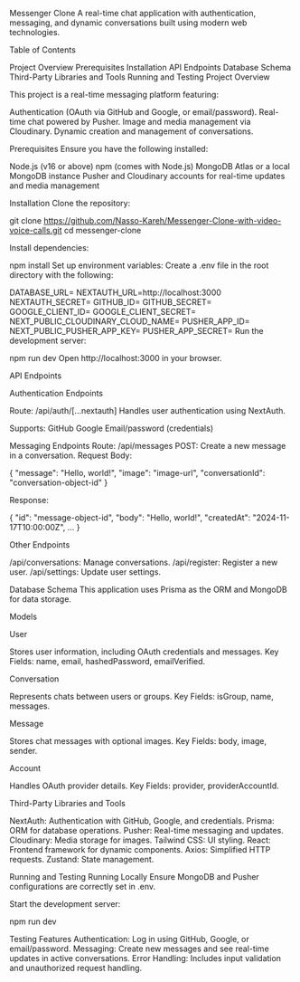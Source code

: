 Messenger Clone
A real-time chat application with authentication, messaging, and dynamic conversations built using modern web technologies.

Table of Contents

Project Overview
Prerequisites
Installation
API Endpoints
Database Schema
Third-Party Libraries and Tools
Running and Testing
Project Overview

This project is a real-time messaging platform featuring:

Authentication (OAuth via GitHub and Google, or email/password).
Real-time chat powered by Pusher.
Image and media management via Cloudinary.
Dynamic creation and management of conversations.

Prerequisites
Ensure you have the following installed:

Node.js (v16 or above)
npm (comes with Node.js)
MongoDB Atlas or a local MongoDB instance
Pusher and Cloudinary accounts for real-time updates and media management

Installation
Clone the repository:

git clone https://github.com/Nasso-Kareh/Messenger-Clone-with-video-voice-calls.git
cd messenger-clone

Install dependencies:

npm install
Set up environment variables: Create a .env file in the root directory with the following:

DATABASE_URL=<Your MongoDB connection string>
NEXTAUTH_URL=http://localhost:3000
NEXTAUTH_SECRET=<Your NextAuth secret>
GITHUB_ID=<Your GitHub App client ID>
GITHUB_SECRET=<Your GitHub App client secret>
GOOGLE_CLIENT_ID=<Your Google OAuth client ID>
GOOGLE_CLIENT_SECRET=<Your Google OAuth client secret>
NEXT_PUBLIC_CLOUDINARY_CLOUD_NAME=<Your Cloudinary cloud name>
PUSHER_APP_ID=<Your Pusher app ID>
NEXT_PUBLIC_PUSHER_APP_KEY=<Your Pusher app key>
PUSHER_APP_SECRET=<Your Pusher app secret>
Run the development server:

npm run dev
Open http://localhost:3000 in your browser.

API Endpoints

Authentication Endpoints

Route: /api/auth/[...nextauth]
Handles user authentication using NextAuth.

Supports:
GitHub
Google
Email/password (credentials)

Messaging Endpoints
Route: /api/messages
POST: Create a new message in a conversation.
Request Body:

{
  "message": "Hello, world!",
  "image": "image-url",
  "conversationId": "conversation-object-id"
}

Response:

{
  "id": "message-object-id",
  "body": "Hello, world!",
  "createdAt": "2024-11-17T10:00:00Z",
  ...
}

Other Endpoints

/api/conversations: Manage conversations.
/api/register: Register a new user.
/api/settings: Update user settings.

Database Schema
This application uses Prisma as the ORM and MongoDB for data storage.

Models

User

Stores user information, including OAuth credentials and messages.
Key Fields: name, email, hashedPassword, emailVerified.

Conversation

Represents chats between users or groups.
Key Fields: isGroup, name, messages.

Message

Stores chat messages with optional images.
Key Fields: body, image, sender.

Account

Handles OAuth provider details.
Key Fields: provider, providerAccountId.

Third-Party Libraries and Tools

NextAuth: Authentication with GitHub, Google, and credentials.
Prisma: ORM for database operations.
Pusher: Real-time messaging and updates.
Cloudinary: Media storage for images.
Tailwind CSS: UI styling.
React: Frontend framework for dynamic components.
Axios: Simplified HTTP requests.
Zustand: State management.

Running and Testing
Running Locally
Ensure MongoDB and Pusher configurations are correctly set in .env.

Start the development server:

npm run dev

Testing Features
Authentication: Log in using GitHub, Google, or email/password.
Messaging: Create new messages and see real-time updates in active conversations.
Error Handling: Includes input validation and unauthorized request handling.
